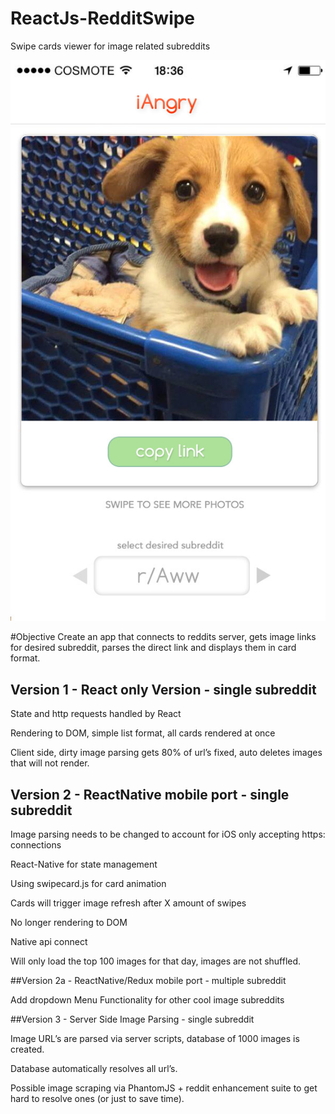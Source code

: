 # ReactJs-RedditSwipe
Swipe cards viewer for image related subreddits

![Alt text](./img/iangry-ui.jpg?raw=true "Optional Title")

#Objective
Create an app that connects to reddits server, gets image links for desired subreddit, parses the direct link and displays them in card format.

## Version 1 - React only Version - single subreddit


State and http requests handled by React


Rendering to DOM, simple list format, all cards rendered at once


Client side, dirty image parsing gets 80% of url’s fixed, auto deletes images that will not render.



## Version 2 - ReactNative mobile port - single subreddit

Image parsing needs to be changed to account for iOS only accepting https: connections


React-Native for state management 


Using swipecard.js for card animation


Cards will trigger image refresh after X amount of swipes


No longer rendering to DOM


Native api connect


Will only load the top 100 images for that day, images are not shuffled.

##Version 2a - ReactNative/Redux mobile port - multiple subreddit

Add dropdown Menu Functionality for other cool image subreddits

##Version 3 - Server Side Image Parsing - single subreddit

Image URL’s are parsed via server scripts, database of 1000 images is created.


Database automatically resolves all url’s.  


Possible image scraping via PhantomJS + reddit enhancement suite to get hard to resolve ones (or just to save time).



